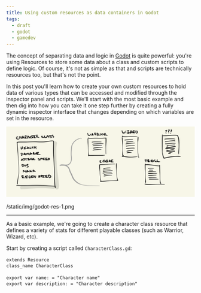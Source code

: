 ```yaml
---
title: Using custom resources as data containers in Godot
tags:
  - draft
  - godot
  - gamedev
---
```


The concept of separating data and logic in [Godot](https://godotengine.org/) is quite powerful: you're using Resources to store some data about a class and custom scripts to define logic. Of course, it's not as simple as that and scripts are technically resources too, but that's not the point.

In this post you'll learn how to create your own custom resources to hold data of various types that can be accessed and modified through the inspector panel and scripts. We'll start with the most basic example and then dig into how you can take it one step further by creating a fully dynamic inspector interface that changes depending on which variables are set in the resource.

![structure](/static/img/godot-res-1.png)

/static/img/godot-res-1.png

---

As a basic example, we're going to create a character class resource that defines a variety of stats for different playable classes (such as Warrior, Wizard, etc).

Start by creating a script called `CharacterClass.gd`:

```
extends Resource
class_name CharacterClass

export var name: = "Character name"
export var description: = "Character description"
```
